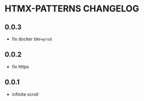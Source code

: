 # HTMX-PATTERNS CHANGELOG

## 0.0.3

* fix docker `ENV=prod`

## 0.0.2

* fix https

## 0.0.1

* infinite scroll
